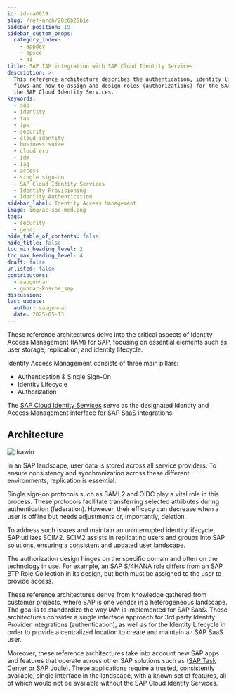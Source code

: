 ```yaml
---
id: id-ra0019
slug: /ref-arch/20c6b29b1e
sidebar_position: 19
sidebar_custom_props:
  category_index:
    - appdev
    - opsec
    - ai
title: SAP IAM integration with SAP Cloud Identity Services
description: >-
  This reference architecture describes the authentication, identity lifecycle
  flows and how to assign and design roles (authorizations) for the SAP SaaS via
  the SAP Cloud Identity Services.
keywords:
  - sap
  - identity
  - ias
  - ips
  - security
  - cloud identity
  - business suite
  - cloud erp
  - idm
  - iag
  - access
  - single sign-on
  - SAP Cloud Identity Services
  - Identity Provisioning
  - Identity Authentication
sidebar_label: Identity Access Management
image: img/ac-soc-med.png
tags:
  - security
  - genai
hide_table_of_contents: false
hide_title: false
toc_min_heading_level: 2
toc_max_heading_level: 4
draft: false
unlisted: false
contributors:
  - sapgunnar
  - gunnar-kosche_sap
discussion: 
last_update:
  author: sapgunnar
  date: 2025-05-13
---
```


These reference architectures delve into the critical aspects of Identity Access Management (IAM) for SAP, focusing on essential elements such as user storage, replication, and identity lifecycle.

Identity Access Management consists of three main pillars:

- Authentication & Single Sign-On
- Identity Lifecycle
- Authorization

The [SAP Cloud Identity Services](https://www.sap.com/documents/2024/04/84ada3ed-b87e-0010-bca6-c68f7e60039b.html) serve as the designated Identity and Access Management interface for SAP SaaS integrations.

## Architecture

![drawio](drawio/public-sap-iam-sd.drawio)

In an SAP landscape, user data is stored across all service providers. To ensure consistency and synchronization across these different environments, replication is essential.

Single sign-on protocols such as SAML2 and OIDC play a vital role in this process. These protocols facilitate transferring selected attributes during authentication (federation). However, their efficacy can decrease when a user is offline but needs adjustments or, importantly, deletion.

To address such issues and maintain an uninterrupted identity lifecycle, SAP utilizes SCIM2. SCIM2 assists in replicating users and groups into SAP solutions, ensuring a consistent and updated user landscape.

The authorization design hinges on the specific domain and often on the technology in use. For example, an SAP S/4HANA role differs from an SAP BTP Role Collection in its design, but both must be assigned to the user to provide access.

These reference architectures derive from knowledge gathered from customer projects, where SAP is one vendor in a heterogeneous landscape. The goal is to standardize the way IAM is implemented for SAP SaaS. These architectures consider a single interface approach for 3rd party Identity Provider integrations (authentication), as well as for the Identity Lifecycle in order to provide a centralized location to create and maintain an SAP SaaS user.

Moreover, these reference architectures take into account new SAP apps and features that operate across other SAP solutions such as ([SAP Task Center](https://pages.community.sap.com/topics/task-center) or [SAP Joule](https://www.sap.com/products/artificial-intelligence/ai-assistant.html)). These applications require a trusted, consistently available, single interface in the landscape, with a known set of features, all of which would not be available without the SAP Cloud Identity Services.